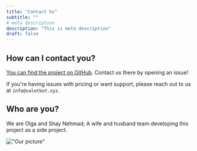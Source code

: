 ```yaml
---
title: "Contact Us"
subtitle: ""
# meta description
description: "This is meta description"
draft: false
---
```


## How can I contact you?

[You can find the project on GitHub](https://github.com/TheCoreMan/valet-parking-slack-bot). 
Contact us there by opening an issue!

If you're having issues with pricing or want support, please reach out to us at
`info@valetbot.xyz`.

## Who are you?

We are Olga and Shay Nehmad; A wife and husband team developing this project as 
a side project.

!["Our picture"](/images/us.jpg "Our picture")
